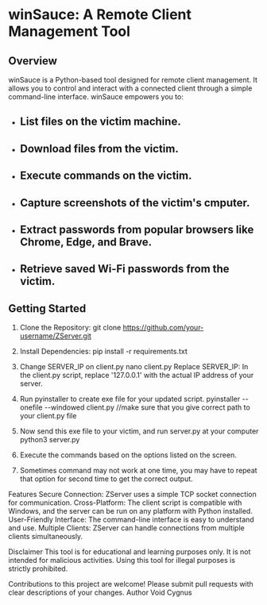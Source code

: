 # winSauce: A Remote Client Management Tool

## Overview

winSauce is a Python-based tool designed for remote client management. It allows you to control and interact with a connected client through a simple command-line interface. winSauce empowers you to:

- ## List files on the victim machine.
- ## Download files from the victim.
- ## Execute commands on the victim.
- ## Capture screenshots of the victim's cmputer.
- ## Extract passwords from popular browsers like Chrome, Edge, and Brave.
- ## Retrieve saved Wi-Fi passwords from the victim.

## Getting Started

1. Clone the Repository:
   git clone https://github.com/your-username/ZServer.git

2. Install Dependencies:
pip install -r requirements.txt
3. Change SERVER_IP on client.py
   nano client.py
Replace SERVER_IP: In the client.py script, replace '127.0.0.1' with the actual IP address of your server.
4. Run pyinstaller to create exe file for your updated script.
   pyinstaller --onefile --windowed client.py    //make sure that you give correct path to your client.py file
5. Now send this exe file to your victim, and run server.py at your computer
   python3 server.py
6. Execute the commands based on the options listed on the screen.
7. Sometimes command may not work at one time, you may have to repeat that option for second time to get the correct output.

Features
Secure Connection: ZServer uses a simple TCP socket connection for communication.
Cross-Platform: The client script is compatible with Windows, and the server can be run on any platform with Python installed.
User-Friendly Interface: The command-line interface is easy to understand and use.
Multiple Clients: ZServer can handle connections from multiple clients simultaneously.

Disclaimer
This tool is for educational and learning purposes only. It is not intended for malicious activities. Using this tool for illegal purposes is strictly prohibited.

Contributions to this project are welcome! Please submit pull requests with clear descriptions of your changes.
Author
Void Cygnus

